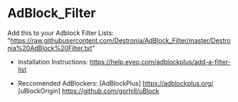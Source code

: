 # AdBlock_Filter
Add this to your Adblock Filter Lists: "https://raw.githubusercontent.com/Destronia/AdBlock_Filter/master/Destronia%20AdBlock%20Filter.txt"

- Installation Instructions: https://help.eyeo.com/adblockplus/add-a-filter-list

- Reccomended AdBlockers: [AdBlockPlus] https://adblockplus.org/ 
                          [uBlockOrigin] https://github.com/gorhill/uBlock
